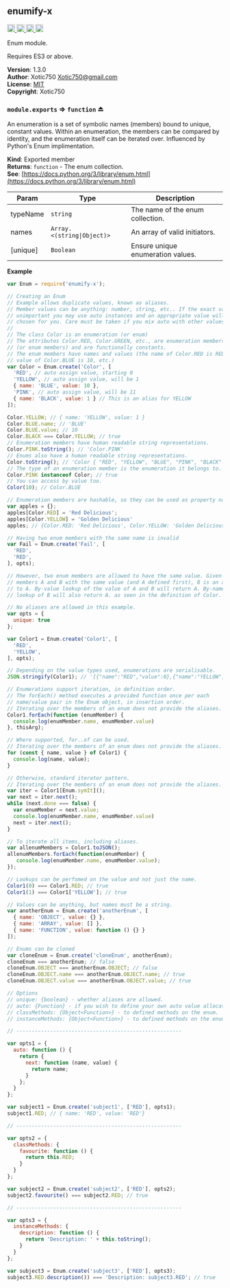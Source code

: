 <a name="module_enumify-x"></a>

## enumify-x
<a href="https://travis-ci.org/Xotic750/enumify-x"
title="Travis status">
<img
src="https://travis-ci.org/Xotic750/enumify-x.svg?branch=master"
alt="Travis status" height="18">
</a>
<a href="https://david-dm.org/Xotic750/enumify-x"
title="Dependency status">
<img src="https://david-dm.org/Xotic750/enumify-x.svg"
alt="Dependency status" height="18"/>
</a>
<a
href="https://david-dm.org/Xotic750/enumify-x#info=devDependencies"
title="devDependency status">
<img src="https://david-dm.org/Xotic750/enumify-x/dev-status.svg"
alt="devDependency status" height="18"/>
</a>
<a href="https://badge.fury.io/js/enumify-x" title="npm version">
<img src="https://badge.fury.io/js/enumify-x.svg"
alt="npm version" height="18">
</a>

Enum module.

Requires ES3 or above.

**Version**: 1.3.0  
**Author**: Xotic750 <Xotic750@gmail.com>  
**License**: [MIT](&lt;https://opensource.org/licenses/MIT&gt;)  
**Copyright**: Xotic750  
<a name="exp_module_enumify-x--module.exports"></a>

### `module.exports` ⇒ <code>function</code> ⏏
An enumeration is a set of symbolic names (members) bound to unique, constant
values. Within an enumeration, the members can be compared by identity, and
the enumeration itself can be iterated over.
Influenced by Python's Enum implimentation.

**Kind**: Exported member  
**Returns**: <code>function</code> - The enum collection.  
**See**: [https://docs.python.org/3/library/enum.html](https://docs.python.org/3/library/enum.html)  

| Param | Type | Description |
| --- | --- | --- |
| typeName | <code>string</code> | The name of the enum collection. |
| names | <code>Array.&lt;(string\|Object)&gt;</code> | An array of valid initiators. |
| [unique] | <code>Boolean</code> | Ensure unique enumeration values. |

**Example**  
```js
var Enum = require('enumify-x');

// Creating an Enum
// Example allows duplicate values, known as aliases.
// Member values can be anything: number, string, etc.. If the exact value is
// unimportant you may use auto instances and an appropriate value will be
// chosen for you. Care must be taken if you mix auto with other values.
//
// The class Color is an enumeration (or enum)
// The attributes Color.RED, Color.GREEN, etc., are enumeration members
// (or enum members) and are functionally constants.
// The enum members have names and values (the name of Color.RED is RED,
// value of Color.BLUE is 10, etc.)
var Color = Enum.create('Color', [
  'RED', // auto assign value, starting 0
  'YELLOW', // auto assign value, will be 1
  { name: 'BLUE', value: 10 },
  'PINK', // auto assign value, will be 11
  { name: 'BLACK', value: 1 } // This is an alias for YELLOW
]);

Color.YELLOW; // { name: 'YELLOW', value: 1 }
Color.BLUE.name; // 'BLUE'
Color.BLUE.value; // 10
Color.BLACK === Color.YELLOW; // true
// Enumeration members have human readable string representations.
Color.PINK.toString(); // 'Color.PINK'
// Enums also have a human readable string representations.
Color.toString(); // 'Color { "RED", "YELLOW", "BLUE", "PINK", "BLACK" }'
// The type of an enumeration member is the enumeration it belongs to.
Color.PINK instanceof Color; // true
// You can access by value too.
Color(10); // Color.BLUE

// Enumeration members are hashable, so they can be used as property names.
var apples = {};
apples[Color.RED] = 'Red Delicious';
apples[Color.YELLOW] = 'Golden Delicious'
apples; // {Color.RED: 'Red Delicious', Color.YELLOW: 'Golden Delicious'}

// Having two enum members with the same name is invalid
var Fail = Enum.create('Fail', [
  'RED',
  'RED',
], opts);

// However, two enum members are allowed to have the same value. Given two
// members A and B with the same value (and A defined first), B is an alias
// to A. By-value lookup of the value of A and B will return A. By-name
// lookup of B will also return A. as seen in the definition of Color.

// No aliases are allowed in this example.
var opts = {
  unique: true
};

var Color1 = Enum.create('Color1', [
  'RED',
  'YELLOW',
], opts);

// Depending on the value types used, enumerations are serialisable.
JSON.stringify(Color1); // '[{"name":"RED","value":0},{"name":"YELLOW","value":1}]'

// Enumerations support iteration, in definition order.
// The forEach() method executes a provided function once per each
// name/value pair in the Enum object, in insertion order.
// Iterating over the members of an enum does not provide the aliases.
Color1.forEach(function (enumMember) {
  console.log(enumMember.name, enumMember.value)
}, thisArg);

// Where supported, for..of can be used.
// Iterating over the members of an enum does not provide the aliases.
for (const { name, value } of Color1) {
  console.log(name, value);
}

// Otherwise, standard iterator pattern.
// Iterating over the members of an enum does not provide the aliases.
var iter = Color1[Enum.symIt]();
var next = iter.next();
while (next.done === false) {
  var enumMember = next.value;
  console.log(enumMember.name, enumMember.value)
  next = iter.next();
}

// To iterate all items, including aliases.
var allenumMembers = Color1.toJSON();
allenumMembers.forEach(function(enumMember) {
   console.log(enumMember.name, enumMember.value);
});

// Lookups can be perfomed on the value and not just the name.
Color1(0) === Color1.RED; // true
Color1(1) === Color1['YELLOW']; // true

// Values can be anything, but names must be a string.
var anotherEnum = Enum.create('anotherEnum', [
  { name: 'OBJECT', value: {} },
  { name: 'ARRAY', value: [] },
  { name: 'FUNCTION', value: function () {} }
]);

// Enums can be cloned
var cloneEnum = Enum.create('cloneEnum', anotherEnum);
cloneEnum === anotherEnum; // false
cloneEnum.OBJECT === anotherEnum.OBJECT; // false
cloneEnum.OBJECT.name === anotherEnum.OBJECT.name; // true
cloneEnum.OBJECT.value === anotherEnum.OBJECT.value; // true

// Options
// unique: {boolean} - whether aliases are allowed.
// auto: {Function} - if you wish to define your own auto value allocation.
// classMethods: {Object<Function>} - to defined methods on the enum.
// instanceMethods: {Object<Function>} - to defined methods on the enum members.

// ------------------------------------------------------

var opts1 = {
  auto: function () {
    return {
      next: function (name, value) {
        return name;
      }
    };
  }
};

var subject1 = Enum.create('subject1', ['RED'], opts1);
subject1.RED; // { name: 'RED', value: 'RED'}

// ------------------------------------------------------

var opts2 = {
  classMethods: {
    favourite: function () {
      return this.RED;
    }
  }
};

var subject2 = Enum.create('subject2', ['RED'], opts2);
subject2.favourite() === subject2.RED; // true

// ------------------------------------------------------

var opts3 = {
  instanceMethods: {
    description: function () {
      return 'Description: ' + this.toString();
    }
  }
};

var subject3 = Enum.create('subject3', ['RED'], opts3);
subject3.RED.description()) === 'Description: subject3.RED'; // true
```
